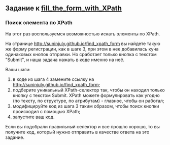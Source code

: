 ## Задание к [fill_the_form_with_XPath](../fill_the_form_with_XPath.py)

### Поиск элемента по XPath

На этот раз воспользуемся возможностью искать элементы по XPath.

На странице http://suninjuly.github.io/find_xpath_form вы найдете такую же форму регистрации, как в шаге 3,
при этом в нее добавилась куча одинаковых кнопок отправки. Но сработает только кнопка с текстом "Submit", и наша
задача нажать в коде именно на неё.

Ваши шаги:

1) в коде из шага 4 замените ссылку на  http://suninjuly.github.io/find_xpath_form;
2) подберите уникальный XPath-селектор так, чтобы он находил только кнопку с текстом Submit. XPath можете формулировать
   как угодно (по тексту, по структуре, по атрибутам) - главное, чтобы он работал;
3) модифицируйте код из шага 3 таким образом, чтобы поиск кнопки происходил с помощью XPath;
4) запустите ваш код.

Если вы подобрали правильный селектор и все прошло хорошо, то вы получите код, который нужно отправить в качестве
ответа на это задание.
